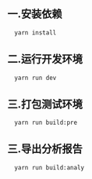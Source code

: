 ## 一.安装依赖

```bash
  yarn install
```

## 二.运行开发环境

```bash
  yarn run dev
```

## 三.打包测试环境

```bash
  yarn run build:pre
```

## 三.导出分析报告

```bash
  yarn run build:analy
```

